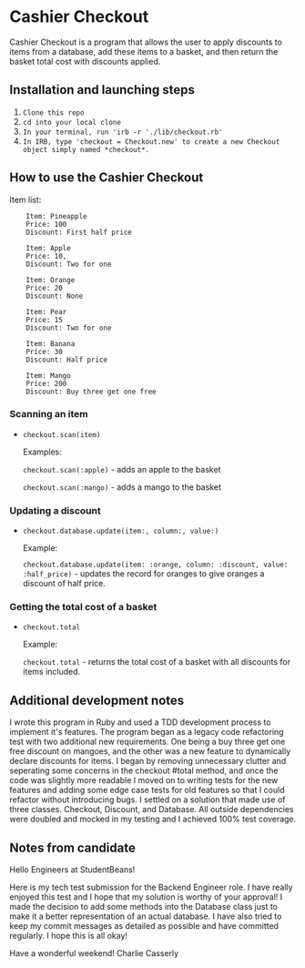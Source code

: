 # Cashier Checkout

Cashier Checkout is a program that allows the user to apply discounts to items from a database, add these items to a basket, and then return the basket total cost with discounts applied.

## Installation and launching steps 

1. `Clone this repo`
1. `cd into your local clone`
1. `In your terminal, run 'irb -r './lib/checkout.rb'`
1. `In IRB, type 'checkout = Checkout.new' to create a new Checkout object simply named *checkout*.`

## How to use the Cashier Checkout

Item list: 

        Item: Pineapple
        Price: 100
        Discount: First half price
     
        Item: Apple
        Price: 10,
        Discount: Two for one
     
        Item: Orange
        Price: 20
        Discount: None
     
        Item: Pear
        Price: 15
        Discount: Two for one
     
        Item: Banana
        Price: 30
        Discount: Half price
     
        Item: Mango
        Price: 200
        Discount: Buy three get one free

### Scanning an item
* `checkout.scan(item)`

   Examples:

   `checkout.scan(:apple)` - adds an apple to the basket

   `checkout.scan(:mango)` - adds a mango to the basket

### Updating a discount
*  `checkout.database.update(item:, column:, value:)`

   Example:

   `checkout.database.update(item: :orange, column: :discount, value: :half_price)` - updates the record for oranges to give oranges a discount of half price.

### Getting the total cost of a basket
* `checkout.total`

   Example:

   `checkout.total` - returns the total cost of a basket with all discounts for items included.

## Additional development notes

I wrote this program in Ruby and used a TDD development process to implement it's features. The program began as a legacy code refactoring test with two additional new requirements. One being a buy three get one free discount on mangoes, and the other was a new feature to dynamically declare discounts for items. I began by removing unnecessary clutter and seperating some concerns in the checkout #total method, and once the code was slightly more readable I moved on to writing tests for the new features and adding some edge case tests for old features so that I could refactor without introducing bugs. I settled on a solution that made use of three classes. Checkout, Discount, and Database. All outside dependencies were doubled and mocked in my testing and I achieved 100% test coverage.

## Notes from candidate

Hello Engineers at StudentBeans!

Here is my tech test submission for the Backend Engineer role. I have really enjoyed this test and I hope that my solution is worthy of your approval!
I made the decision to add some methods into the Database class just to make it a better representation of an actual database. I have also tried to keep my commit messages as detailed as possible and have committed regularly. I hope this is all okay!

Have a wonderful weekend! 
Charlie Casserly
